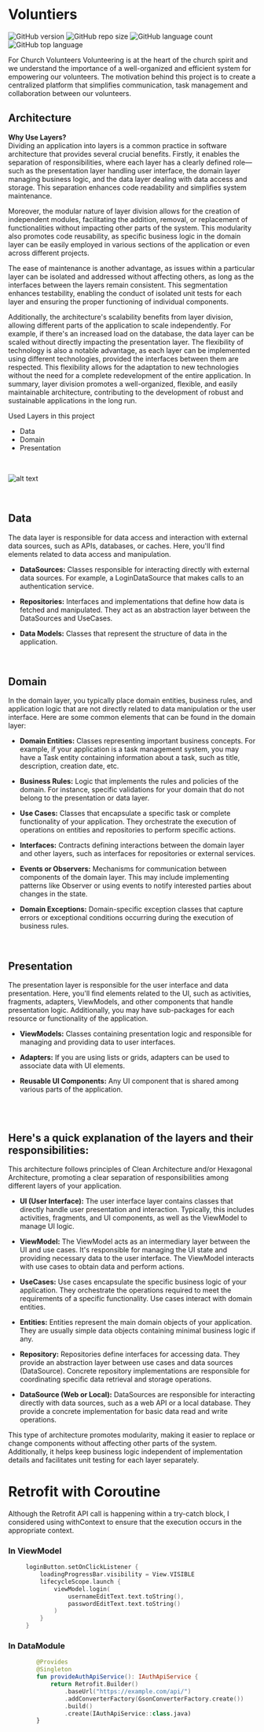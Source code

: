 # Voluntiers
![GitHub version](https://img.shields.io/badge/version-v1.0-green)
![GitHub repo size](https://img.shields.io/github/repo-size/FabianoSouzaPereira/Voluntiers?color=blue)
![GitHub language count](https://img.shields.io/github/languages/count/FabianoSouzaPereira/Voluntiers??color=red)
![GitHub top language](https://img.shields.io/github/languages/top/FabianoSouzaPereira/Voluntiers??color=green)</br> 

For Church Volunteers Volunteering is at the heart of the church spirit and we understand the importance of a well-organized and efficient system for empowering our volunteers. The motivation behind this project is to create a centralized platform that simplifies communication, task management and collaboration between our volunteers.
<br />

## Architecture
  **Why Use Layers?** 
  <br />
Dividing an application into layers is a common practice in software architecture that provides several crucial benefits. Firstly, it enables the separation of responsibilities, where each layer has a clearly defined role—such as the presentation layer handling user interface, the domain layer managing business logic, and the data layer dealing with data access and storage. This separation enhances code readability and simplifies system maintenance.

Moreover, the modular nature of layer division allows for the creation of independent modules, facilitating the addition, removal, or replacement of functionalities without impacting other parts of the system. This modularity also promotes code reusability, as specific business logic in the domain layer can be easily employed in various sections of the application or even across different projects.

The ease of maintenance is another advantage, as issues within a particular layer can be isolated and addressed without affecting others, as long as the interfaces between the layers remain consistent. This segmentation enhances testability, enabling the conduct of isolated unit tests for each layer and ensuring the proper functioning of individual components.

Additionally, the architecture's scalability benefits from layer division, allowing different parts of the application to scale independently. For example, if there's an increased load on the database, the data layer can be scaled without directly impacting the presentation layer. The flexibility of technology is also a notable advantage, as each layer can be implemented using different technologies, provided the interfaces between them are respected. This flexibility allows for the adaptation to new technologies without the need for a complete redevelopment of the entire application. In summary, layer division promotes a well-organized, flexible, and easily maintainable architecture, contributing to the development of robust and sustainable applications in the long run.
  
  Used Layers in this project 
  - Data
  - Domain
  - Presentation
<br />

![alt text](https://github.com/FabianoSouzaPereira/Voluntiers/blob/feature/UseCase/images/clean_arch.png?raw=true)
    
<br />

## Data
The data layer is responsible for data access and interaction with external data sources, such as APIs, databases, or caches. Here, you'll find elements related to data access and manipulation.

- **DataSources:** Classes responsible for interacting directly with external data sources. For example, a LoginDataSource that makes calls to an authentication service.

- **Repositories:** Interfaces and implementations that define how data is fetched and manipulated. They act as an abstraction layer between the DataSources and UseCases.

- **Data Models:** Classes that represent the structure of data in the application.
<br />

## Domain 
In the domain layer, you typically place domain entities, business rules, and application logic that are not directly related to data manipulation or the user interface. Here are some common elements that can be found in the domain layer:

- **Domain Entities:** Classes representing important business concepts. For example, if your application is a task management system, you may have a Task entity containing information about a task, such as title, description, creation date, etc.

- **Business Rules:** Logic that implements the rules and policies of the domain. For instance, specific validations for your domain that do not belong to the presentation or data layer.

- **Use Cases:** Classes that encapsulate a specific task or complete functionality of your application. They orchestrate the execution of operations on entities and repositories to perform specific actions.

- **Interfaces:** Contracts defining interactions between the domain layer and other layers, such as interfaces for repositories or external services.

- **Events or Observers:** Mechanisms for communication between components of the domain layer. This may include implementing patterns like Observer or using events to notify interested parties about changes in the state.

- **Domain Exceptions:** Domain-specific exception classes that capture errors or exceptional conditions occurring during the execution of business rules.
<br />

## Presentation 
The presentation layer is responsible for the user interface and data presentation. Here, you'll find elements related to the UI, such as activities, fragments, adapters, ViewModels, and other components that handle presentation logic. Additionally, you may have sub-packages for each resource or functionality of the application.

- **ViewModels:** Classes containing presentation logic and responsible for managing and providing data to user interfaces.

- **Adapters:** If you are using lists or grids, adapters can be used to associate data with UI elements.
- **Reusable UI Components:** Any UI component that is shared among various parts of the application.
<br />
<br />

## Here's a quick explanation of the layers and their responsibilities:
This architecture follows principles of Clean Architecture and/or Hexagonal Architecture, promoting a clear separation of responsibilities among different layers of your application.



- **UI (User Interface):** The user interface layer contains classes that directly handle user presentation and interaction. Typically, this includes activities, fragments, and UI components, as well as the ViewModel to manage UI logic.

- **ViewModel:** The ViewModel acts as an intermediary layer between the UI and use cases. It's responsible for managing the UI state and providing necessary data to the user interface. The ViewModel interacts with use cases to obtain data and perform actions.

- **UseCases:** Use cases encapsulate the specific business logic of your application. They orchestrate the operations required to meet the requirements of a specific functionality. Use cases interact with domain entities.

- **Entities:** Entities represent the main domain objects of your application. They are usually simple data objects containing minimal business logic if any.

- **Repository:** Repositories define interfaces for accessing data. They provide an abstraction layer between use cases and data sources (DataSource). Concrete repository implementations are responsible for coordinating specific data retrieval and storage operations.

- **DataSource (Web or Local):** DataSources are responsible for interacting directly with data sources, such as a web API or a local database. They provide a concrete implementation for basic data read and write operations.

This type of architecture promotes modularity, making it easier to replace or change components without affecting other parts of the system. Additionally, it helps keep business logic independent of implementation details and facilitates unit testing for each layer separately.


# Retrofit with Coroutine
Although the Retrofit API call is happening within a try-catch block, I considered using withContext to ensure that the execution occurs in the appropriate context.

### In ViewModel

   ```kotlin
        loginButton.setOnClickListener {
            loadingProgressBar.visibility = View.VISIBLE
            lifecycleScope.launch {
                viewModel.login(
                    usernameEditText.text.toString(),
                    passwordEditText.text.toString()
                )
            }
        }
```


### In DataModule 

```kotlin
        @Provides
        @Singleton
        fun provideAuthApiService(): IAuthApiService {
            return Retrofit.Builder()
                .baseUrl("https://example.com/api/")
                .addConverterFactory(GsonConverterFactory.create())
                .build()
                .create(IAuthApiService::class.java)
        }
 ```
